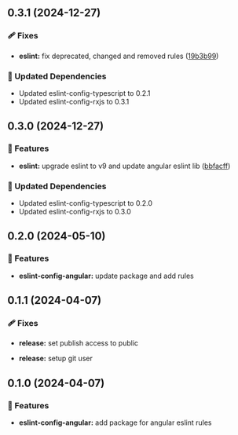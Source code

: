 ## 0.3.1 (2024-12-27)

### 🩹 Fixes

- **eslint:** fix deprecated, changed and removed rules ([19b3b99](https://github.com/m-thalmann/codestyle-packages/commit/19b3b99))

### 🧱 Updated Dependencies

- Updated eslint-config-typescript to 0.2.1
- Updated eslint-config-rxjs to 0.3.1

## 0.3.0 (2024-12-27)

### 🚀 Features

- **eslint:** upgrade eslint to v9 and update angular eslint lib ([bbfacff](https://github.com/m-thalmann/codestyle-packages/commit/bbfacff))

### 🧱 Updated Dependencies

- Updated eslint-config-typescript to 0.2.0
- Updated eslint-config-rxjs to 0.3.0

## 0.2.0 (2024-05-10)


### 🚀 Features

- **eslint-config-angular:** update package and add rules

## 0.1.1 (2024-04-07)


### 🩹 Fixes

- **release:** set publish access to public

- **release:** setup git user

## 0.1.0 (2024-04-07)


### 🚀 Features

- **eslint-config-angular:** add package for angular eslint rules